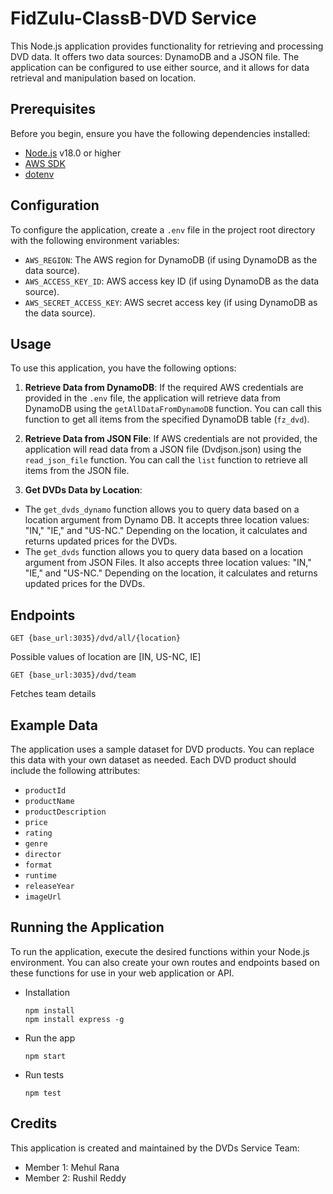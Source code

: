 # FidZulu-ClassB-DVD Service

 

This Node.js application provides functionality for retrieving and processing DVD data. It offers two data sources: DynamoDB and a JSON file. The application can be configured to use either source, and it allows for data retrieval and manipulation based on location.

 

## Prerequisites

 

Before you begin, ensure you have the following dependencies installed:

 

- [Node.js](https://nodejs.org/) v18.0 or higher
- [AWS SDK](https://aws.amazon.com/sdk-for-node-js/)
- [dotenv](https://www.npmjs.com/package/dotenv)

 

## Configuration

 

To configure the application, create a `.env` file in the project root directory with the following environment variables:

 

- `AWS_REGION`: The AWS region for DynamoDB (if using DynamoDB as the data source).
- `AWS_ACCESS_KEY_ID`: AWS access key ID (if using DynamoDB as the data source).
- `AWS_SECRET_ACCESS_KEY`: AWS secret access key (if using DynamoDB as the data source).

 

## Usage

 

To use this application, you have the following options:

 

1. **Retrieve Data from DynamoDB**: If the required AWS credentials are provided in the `.env` file, the application will retrieve data from DynamoDB using the `getAllDataFromDynamoDB` function. You can call this function to get all items from the specified DynamoDB table (`fz_dvd`).

 

2. **Retrieve Data from JSON File**: If AWS credentials are not provided, the application will read data from a JSON file (Dvdjson.json) using the `read_json_file` function. You can call the `list` function to retrieve all items from the JSON file.

 

3. **Get DVDs Data by Location**: 
  - The `get_dvds_dynamo` function allows you to query data based on a location argument from Dynamo DB. It accepts three location values: "IN," "IE," and "US-NC." Depending on the location, it calculates and returns updated prices for the DVDs.
  - The `get_dvds` function allows you to query data based on a location argument from JSON Files. It also accepts three location values: "IN," "IE," and "US-NC." Depending on the location, it calculates and returns updated prices for the DVDs.


 ## Endpoints


`GET {base_url:3035}/dvd/all/{location}`

Possible values of location are [IN, US-NC, IE]

`GET {base_url:3035}/dvd/team`

Fetches team details

## Example Data

 

The application uses a sample dataset for DVD products. You can replace this data with your own dataset as needed. Each DVD product should include the following attributes:

 

- `productId`
- `productName`
- `productDescription`
- `price`
- `rating`
- `genre`
- `director`
- `format`
- `runtime`
- `releaseYear`
- `imageUrl`

 

## Running the Application

 

To run the application, execute the desired functions within your Node.js environment. You can also create your own routes and endpoints based on these functions for use in your web application or API.

- Installation
  
    ```
    npm install
    npm install express -g 
    ```
    
- Run the app
  
    ```
    npm start
    ```
    
 - Run tests
   
   ```
   npm test
   ```

## Credits

 

This application is created and maintained by the DVDs Service Team:

 

- Member 1: Mehul Rana
- Member 2: Rushil Reddy
